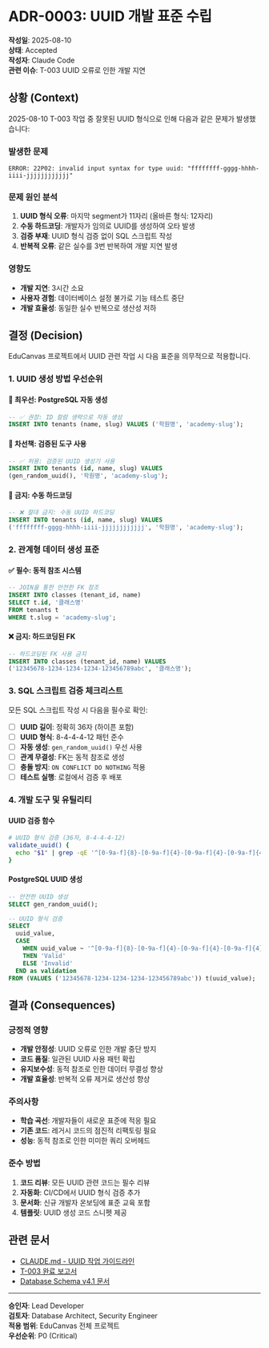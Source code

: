 # ADR-0003: UUID 개발 표준 수립

**작성일**: 2025-08-10  
**상태**: Accepted  
**작성자**: Claude Code  
**관련 이슈**: T-003 UUID 오류로 인한 개발 지연

## 상황 (Context)

2025-08-10 T-003 작업 중 잘못된 UUID 형식으로 인해 다음과 같은 문제가 발생했습니다:

### 발생한 문제
```
ERROR: 22P02: invalid input syntax for type uuid: "ffffffff-gggg-hhhh-iiii-jjjjjjjjjjjj"
```

### 문제 원인 분석
1. **UUID 형식 오류**: 마지막 segment가 11자리 (올바른 형식: 12자리)
2. **수동 하드코딩**: 개발자가 임의로 UUID를 생성하여 오타 발생
3. **검증 부재**: UUID 형식 검증 없이 SQL 스크립트 작성
4. **반복적 오류**: 같은 실수를 3번 반복하여 개발 지연 발생

### 영향도
- **개발 지연**: 3시간 소요
- **사용자 경험**: 데이터베이스 설정 불가로 기능 테스트 중단
- **개발 효율성**: 동일한 실수 반복으로 생산성 저하

## 결정 (Decision)

EduCanvas 프로젝트에서 UUID 관련 작업 시 다음 표준을 의무적으로 적용합니다.

### 1. UUID 생성 방법 우선순위

#### 🥇 최우선: PostgreSQL 자동 생성
```sql
-- ✅ 권장: ID 컬럼 생략으로 자동 생성
INSERT INTO tenants (name, slug) VALUES ('학원명', 'academy-slug');
```

#### 🥈 차선책: 검증된 도구 사용
```sql
-- ✅ 허용: 검증된 UUID 생성기 사용
INSERT INTO tenants (id, name, slug) VALUES 
(gen_random_uuid(), '학원명', 'academy-slug');
```

#### 🚫 금지: 수동 하드코딩
```sql
-- ❌ 절대 금지: 수동 UUID 하드코딩
INSERT INTO tenants (id, name, slug) VALUES 
('ffffffff-gggg-hhhh-iiii-jjjjjjjjjjjj', '학원명', 'academy-slug');
```

### 2. 관계형 데이터 생성 표준

#### ✅ 필수: 동적 참조 시스템
```sql
-- JOIN을 통한 안전한 FK 참조
INSERT INTO classes (tenant_id, name) 
SELECT t.id, '클래스명'
FROM tenants t 
WHERE t.slug = 'academy-slug';
```

#### ❌ 금지: 하드코딩된 FK
```sql
-- 하드코딩된 FK 사용 금지
INSERT INTO classes (tenant_id, name) VALUES 
('12345678-1234-1234-1234-123456789abc', '클래스명');
```

### 3. SQL 스크립트 검증 체크리스트

모든 SQL 스크립트 작성 시 다음을 필수로 확인:

- [ ] **UUID 길이**: 정확히 36자 (하이픈 포함)
- [ ] **UUID 형식**: 8-4-4-4-12 패턴 준수
- [ ] **자동 생성**: `gen_random_uuid()` 우선 사용
- [ ] **관계 무결성**: FK는 동적 참조로 생성
- [ ] **충돌 방지**: `ON CONFLICT DO NOTHING` 적용
- [ ] **테스트 실행**: 로컬에서 검증 후 배포

### 4. 개발 도구 및 유틸리티

#### UUID 검증 함수
```bash
# UUID 형식 검증 (36자, 8-4-4-4-12)
validate_uuid() {
  echo "$1" | grep -qE '^[0-9a-f]{8}-[0-9a-f]{4}-[0-9a-f]{4}-[0-9a-f]{4}-[0-9a-f]{12}$'
}
```

#### PostgreSQL UUID 생성
```sql
-- 안전한 UUID 생성
SELECT gen_random_uuid();

-- UUID 형식 검증
SELECT 
  uuid_value,
  CASE 
    WHEN uuid_value ~ '^[0-9a-f]{8}-[0-9a-f]{4}-[0-9a-f]{4}-[0-9a-f]{4}-[0-9a-f]{12}$' 
    THEN 'Valid' 
    ELSE 'Invalid' 
  END as validation
FROM (VALUES ('12345678-1234-1234-1234-123456789abc')) t(uuid_value);
```

## 결과 (Consequences)

### 긍정적 영향
- **개발 안정성**: UUID 오류로 인한 개발 중단 방지
- **코드 품질**: 일관된 UUID 사용 패턴 확립
- **유지보수성**: 동적 참조로 인한 데이터 무결성 향상
- **개발 효율성**: 반복적 오류 제거로 생산성 향상

### 주의사항
- **학습 곡선**: 개발자들이 새로운 표준에 적응 필요
- **기존 코드**: 레거시 코드의 점진적 리팩토링 필요
- **성능**: 동적 참조로 인한 미미한 쿼리 오버헤드

### 준수 방법
1. **코드 리뷰**: 모든 UUID 관련 코드는 필수 리뷰
2. **자동화**: CI/CD에서 UUID 형식 검증 추가
3. **문서화**: 신규 개발자 온보딩에 표준 교육 포함
4. **템플릿**: UUID 생성 코드 스니펫 제공

## 관련 문서
- [CLAUDE.md - UUID 작업 가이드라인](../../CLAUDE.md)
- [T-003 완료 보고서](../TASKS/t-003-completed.md)
- [Database Schema v4.1 문서](../../database_schema_v4.1_video_integrated.sql)

---

**승인자**: Lead Developer  
**검토자**: Database Architect, Security Engineer  
**적용 범위**: EduCanvas 전체 프로젝트  
**우선순위**: P0 (Critical)
